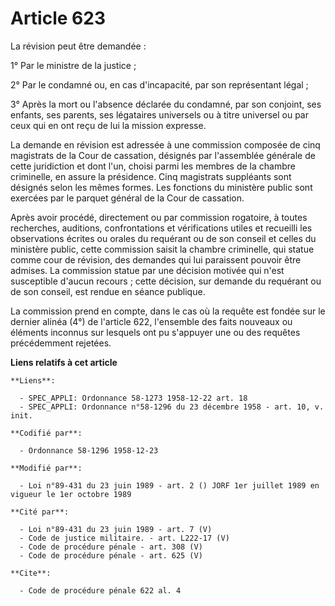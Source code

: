 # Article 623

La révision peut être demandée :

1° Par le ministre de la justice ;

2° Par le condamné ou, en cas d'incapacité, par son représentant légal ;

3° Après la mort ou l'absence déclarée du condamné, par son conjoint, ses enfants, ses parents, ses légataires universels ou
à titre universel ou par ceux qui en ont reçu de lui la mission expresse.

La demande en révision est adressée à une commission composée de cinq magistrats de la Cour de cassation, désignés par
l'assemblée générale de cette juridiction et dont l'un, choisi parmi les membres de la chambre criminelle, en assure la
présidence. Cinq magistrats suppléants sont désignés selon les mêmes formes. Les fonctions du ministère public sont exercées
par le parquet général de la Cour de cassation.

Après avoir procédé, directement ou par commission rogatoire, à toutes recherches, auditions, confrontations et vérifications
utiles et recueilli les observations écrites ou orales du requérant ou de son conseil et celles du ministère public, cette
commission saisit la chambre criminelle, qui statue comme cour de révision, des demandes qui lui paraissent pouvoir être
admises. La commission statue par une décision motivée qui n'est susceptible d'aucun recours ; cette décision, sur demande du
requérant ou de son conseil, est rendue en séance publique.

La commission prend en compte, dans le cas où la requête est fondée sur le dernier alinéa (4°) de l'article 622, l'ensemble
des faits nouveaux ou éléments inconnus sur lesquels ont pu s'appuyer une ou des requêtes précédemment rejetées.

**Liens relatifs à cet article**

	**Liens**:

	  - SPEC_APPLI: Ordonnance 58-1273 1958-12-22 art. 18
	  - SPEC_APPLI: Ordonnance n°58-1296 du 23 décembre 1958 - art. 10, v. init.

	**Codifié par**:

	  - Ordonnance 58-1296 1958-12-23

	**Modifié par**:

	  - Loi n°89-431 du 23 juin 1989 - art. 2 () JORF 1er juillet 1989 en vigueur le 1er octobre 1989

	**Cité par**:

	  - Loi n°89-431 du 23 juin 1989 - art. 7 (V)
	  - Code de justice militaire. - art. L222-17 (V)
	  - Code de procédure pénale - art. 308 (V)
	  - Code de procédure pénale - art. 625 (V)

	**Cite**:

	  - Code de procédure pénale 622 al. 4
